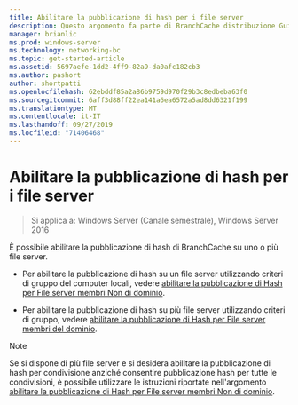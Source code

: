 ```yaml
---
title: Abilitare la pubblicazione di hash per i file server
description: Questo argomento fa parte di BranchCache distribuzione Guide per Windows Server 2016, che illustra come distribuire BranchCache in modalità cache distribuita e ospitato per ottimizzare l'utilizzo della larghezza di banda WAN nelle succursali
manager: brianlic
ms.prod: windows-server
ms.technology: networking-bc
ms.topic: get-started-article
ms.assetid: 5697aefe-1dd2-4ff9-82a9-da0afc182cb3
ms.author: pashort
author: shortpatti
ms.openlocfilehash: 62ebddf85a2a86b9759d970f29b3c8edbeba63f0
ms.sourcegitcommit: 6aff3d88ff22ea141a6ea6572a5ad8dd6321f199
ms.translationtype: MT
ms.contentlocale: it-IT
ms.lasthandoff: 09/27/2019
ms.locfileid: "71406468"
---
```

# <a name="enable-hash-publication-for-file-servers"></a>Abilitare la pubblicazione di hash per i file server

>Si applica a: Windows Server (Canale semestrale), Windows Server 2016

È possibile abilitare la pubblicazione di hash di BranchCache su uno o più file server.  
  
-   Per abilitare la pubblicazione di hash su un file server utilizzando criteri di gruppo del computer locali, vedere [abilitare la pubblicazione di Hash per File server membri Non di dominio](../../branchcache/deploy/Enable-Hash-Publication-for-Non-Domain-Member-File-Servers.md).  
  
-   Per abilitare la pubblicazione di hash su più file server utilizzando criteri di gruppo, vedere [abilitare la pubblicazione di Hash per File server membri del dominio](../../branchcache/deploy/Enable-Hash-Publication-for-Domain-Member-File-Servers.md).  
  
> [!NOTE]  
> Se si dispone di più file server e si desidera abilitare la pubblicazione di hash per condivisione anziché consentire pubblicazione hash per tutte le condivisioni, è possibile utilizzare le istruzioni riportate nell'argomento [abilitare la pubblicazione di Hash per File server membri Non di dominio](Enable-Hash-Publication-for-Non-Domain-Member-File-Servers.md).  
  


